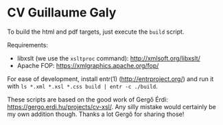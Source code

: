 CV Guillaume Galy
=================

To build the html and pdf targets, just execute the `build` script.

Requirements:
* libxslt (we use the `xsltproc` command): http://xmlsoft.org/libxslt/
* Apache FOP: https://xmlgraphics.apache.org/fop/

For ease of development, install entr(1) (http://entrproject.org/) and run it with `ls *.xml *.xsl *.css build | entr -c ./build`.

These scripts are based on the good work of Gergő Érdi: https://gergo.erdi.hu/projects/cv-xsl/. Any silly mistake would certainly be my own addition though. Thanks a lot Gergő for sharing those!
